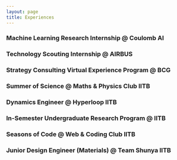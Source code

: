 ```yaml
---
layout: page
title: Experiences
---
```

### Machine Learning Research Internship @ Coulomb AI
### Technology Scouting Internship @ AIRBUS
### Strategy Consulting Virtual Experience Program @ BCG
### Summer of Science @ Maths & Physics Club IITB
### Dynamics Engineer @ Hyperloop IITB
### In-Semester Undergraduate Research Program @ IITB
### Seasons of Code @ Web & Coding Club IITB
### Junior Design Engineer (Materials) @ Team Shunya IITB
